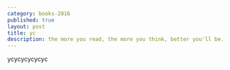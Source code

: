 ```yaml
---
category: books-2016
published: true
layout: post
title: yc
description: the more you read, the more you think, better you'll be.
---
```



ycycycycycyc
